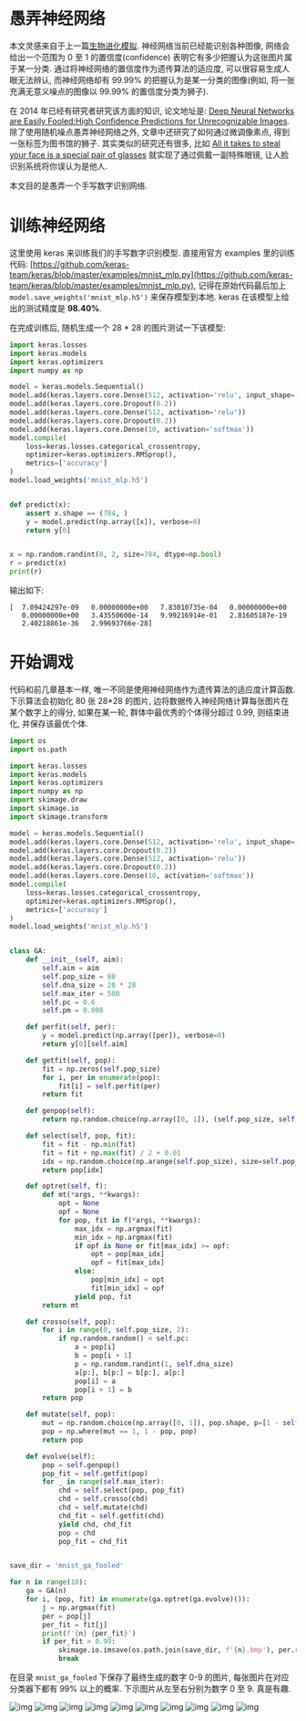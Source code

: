 # 愚弄神经网络

本文灵感来自于上一篇[生物进化模拟](/content/daze/ga/evolve/). 神经网络当前已经能识别各种图像, 网络会给出一个范围为 0 至 1 的置信度(confidence) 表明它有多少把握认为这张图片属于某一分类. 通过将神经网络的置信度作为遗传算法的适应度, 可以很容易生成人眼无法辨认, 而神经网络却有 99.99% 的把握认为是某一分类的图像(例如, 将一张充满无意义噪点的图像以 99.99% 的置信度分类为狮子).

在 2014 年已经有研究者研究该方面的知识, 论文地址是: [Deep Neural Networks are Easily Fooled:High Confidence Predictions for Unrecognizable Images](https://arxiv.org/pdf/1412.1897.pdf). 除了使用随机噪点愚弄神经网络之外, 文章中还研究了如何通过微调像素点, 得到一张标签为图书馆的狮子. 其实类似的研究还有很多, 比如 [All it takes to steal your face is a special pair of glasses](https://qz.com/1191083/hugh-masekelas-extraordinary-life-and-music/) 就实现了通过佩戴一副特殊眼镜, 让人脸识别系统将你误认为是他人.

本文目的是愚弄一个手写数字识别网络.

# 训练神经网络

这里使用 keras 来训练我们的手写数字识别模型. 直接用官方 examples 里的训练代码: [https://github.com/keras-team/keras/blob/master/examples/mnist_mlp.py](https://github.com/keras-team/keras/blob/master/examples/mnist_mlp.py), 记得在原始代码最后加上 `model.save_weights('mnist_mlp.h5')` 来保存模型到本地. keras 在该模型上给出的测试精度是 **98.40%**.

在完成训练后, 随机生成一个 28 * 28 的图片测试一下该模型:

```py
import keras.losses
import keras.models
import keras.optimizers
import numpy as np

model = keras.models.Sequential()
model.add(keras.layers.core.Dense(512, activation='relu', input_shape=(784, )))
model.add(keras.layers.core.Dropout(0.2))
model.add(keras.layers.core.Dense(512, activation='relu'))
model.add(keras.layers.core.Dropout(0.2))
model.add(keras.layers.core.Dense(10, activation='softmax'))
model.compile(
    loss=keras.losses.categorical_crossentropy,
    optimizer=keras.optimizers.RMSprop(),
    metrics=['accuracy']
)
model.load_weights('mnist_mlp.h5')


def predict(x):
    assert x.shape == (784, )
    y = model.predict(np.array([x]), verbose=0)
    return y[0]


x = np.random.randint(0, 2, size=784, dtype=np.bool)
r = predict(x)
print(r)
```

输出如下:

```
[  7.09424297e-09   0.00000000e+00   7.83010735e-04   0.00000000e+00
   0.00000000e+00   3.43550600e-14   9.99216914e-01   2.81605187e-19
   2.40218861e-36   2.99693766e-28]
```

# 开始调戏

代码和前几章基本一样, 唯一不同是使用神经网络作为遗传算法的适应度计算函数. 下示算法会初始化 80 张 28*28 的图片, 边将数据传入神经网络计算每张图片在某个数字上的得分, 如果在某一轮, 群体中最优秀的个体得分超过 0.99, 则结束进化, 并保存该最优个体.

```py
import os
import os.path

import keras.losses
import keras.models
import keras.optimizers
import numpy as np
import skimage.draw
import skimage.io
import skimage.transform

model = keras.models.Sequential()
model.add(keras.layers.core.Dense(512, activation='relu', input_shape=(784, )))
model.add(keras.layers.core.Dropout(0.2))
model.add(keras.layers.core.Dense(512, activation='relu'))
model.add(keras.layers.core.Dropout(0.2))
model.add(keras.layers.core.Dense(10, activation='softmax'))
model.compile(
    loss=keras.losses.categorical_crossentropy,
    optimizer=keras.optimizers.RMSprop(),
    metrics=['accuracy']
)
model.load_weights('mnist_mlp.h5')


class GA:
    def __init__(self, aim):
        self.aim = aim
        self.pop_size = 80
        self.dna_size = 28 * 28
        self.max_iter = 500
        self.pc = 0.6
        self.pm = 0.008

    def perfit(self, per):
        y = model.predict(np.array([per]), verbose=0)
        return y[0][self.aim]

    def getfit(self, pop):
        fit = np.zeros(self.pop_size)
        for i, per in enumerate(pop):
            fit[i] = self.perfit(per)
        return fit

    def genpop(self):
        return np.random.choice(np.array([0, 1]), (self.pop_size, self.dna_size)).astype(np.bool)

    def select(self, pop, fit):
        fit = fit - np.min(fit)
        fit = fit + np.max(fit) / 2 + 0.01
        idx = np.random.choice(np.arange(self.pop_size), size=self.pop_size, replace=True, p=fit / fit.sum())
        return pop[idx]

    def optret(self, f):
        def mt(*args, **kwargs):
            opt = None
            opf = None
            for pop, fit in f(*args, **kwargs):
                max_idx = np.argmax(fit)
                min_idx = np.argmax(fit)
                if opf is None or fit[max_idx] >= opf:
                    opt = pop[max_idx]
                    opf = fit[max_idx]
                else:
                    pop[min_idx] = opt
                    fit[min_idx] = opf
                yield pop, fit
        return mt

    def crosso(self, pop):
        for i in range(0, self.pop_size, 2):
            if np.random.random() < self.pc:
                a = pop[i]
                b = pop[i + 1]
                p = np.random.randint(1, self.dna_size)
                a[p:], b[p:] = b[p:], a[p:]
                pop[i] = a
                pop[i + 1] = b
        return pop

    def mutate(self, pop):
        mut = np.random.choice(np.array([0, 1]), pop.shape, p=[1 - self.pm, self.pm])
        pop = np.where(mut == 1, 1 - pop, pop)
        return pop

    def evolve(self):
        pop = self.genpop()
        pop_fit = self.getfit(pop)
        for _ in range(self.max_iter):
            chd = self.select(pop, pop_fit)
            chd = self.crosso(chd)
            chd = self.mutate(chd)
            chd_fit = self.getfit(chd)
            yield chd, chd_fit
            pop = chd
            pop_fit = chd_fit


save_dir = 'mnist_ga_fooled'

for n in range(10):
    ga = GA(n)
    for i, (pop, fit) in enumerate(ga.optret(ga.evolve)()):
        j = np.argmax(fit)
        per = pop[j]
        per_fit = fit[j]
        print(f'{n} {per_fit}')
        if per_fit > 0.99:
            skimage.io.imsave(os.path.join(save_dir, f'{n}.bmp'), per.reshape((28, 28)) * 255)
            break
```

在目录 `mnist_ga_fooled` 下保存了最终生成的数字 0-9 的图片, 每张图片在对应分类器下都有 99% 以上的概率. 下示图片从左至右分别为数字 0 至 9. 真是有趣.

![img](/img/daze/ga/fooled_nn/0.bmp)
![img](/img/daze/ga/fooled_nn/1.bmp)
![img](/img/daze/ga/fooled_nn/2.bmp)
![img](/img/daze/ga/fooled_nn/3.bmp)
![img](/img/daze/ga/fooled_nn/4.bmp)
![img](/img/daze/ga/fooled_nn/5.bmp)
![img](/img/daze/ga/fooled_nn/6.bmp)
![img](/img/daze/ga/fooled_nn/7.bmp)
![img](/img/daze/ga/fooled_nn/8.bmp)
![img](/img/daze/ga/fooled_nn/9.bmp)
